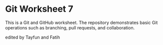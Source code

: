 # Git Worksheet 7
This is a Git and GitHub worksheet.
The repository demonstrates basic Git operations such as branching, 
pull requests, and collaboration.

edited by Tayfun and Fatih